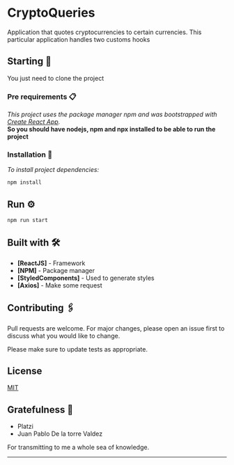 # CryptoQueries

Application that quotes cryptocurrencies to certain currencies. This particular application handles two customs hooks

## Starting 🚀

You just need to clone the project

### Pre requirements 📋

_This project uses the package manager npm and was bootstrapped with [Create React App](https://github.com/facebook/create-react-app)._  
**So you should have nodejs, npm and npx installed to be able to run the project**

### Installation 🔧

_To install project dependencies:_

```bash
npm install
```

## Run ⚙️

```bash
npm run start
```

## Built with 🛠️

- **[ReactJS]** - Framework
- **[NPM]** - Package manager
- **[StyledComponents]** - Used to generate styles
- **[Axios]** - Make some request

## Contributing 🖇️

Pull requests are welcome. For major changes, please open an issue first to discuss what you would like to change.

Please make sure to update tests as appropriate.

## License

[MIT](https://choosealicense.com/licenses/mit/)

## Gratefulness 🎁

- Platzi
- Juan Pablo De la torre Valdez

For transmitting to me a whole sea of ​​knowledge.

---
